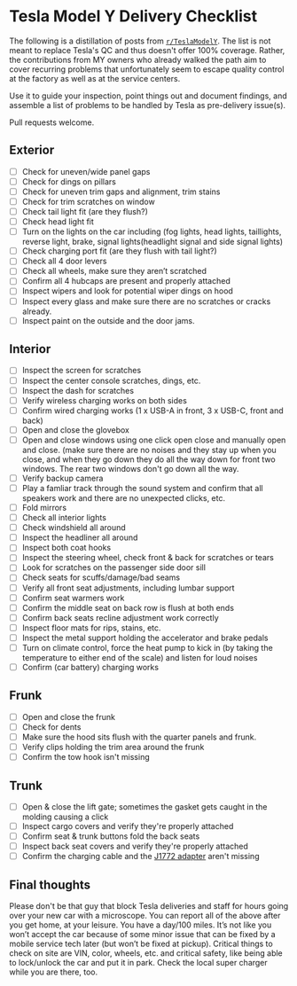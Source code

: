 # Tesla Model Y Delivery Checklist

The following is a distillation of posts from [`r/TeslaModelY`](https://www.reddit.com/r/TeslaModelY/). The list
is not meant to replace Tesla's QC and thus doesn't offer 100% coverage. Rather, the contributions from MY owners
who already walked the path aim to cover recurring problems that unfortunately seem to escape quality control at
the factory as well as at the service centers.
 
Use it to guide your inspection, point things out and document findings, and assemble a list of problems to be handled
by Tesla as pre-delivery issue(s). 

Pull requests welcome.

## Exterior

- [ ] Check for uneven/wide panel gaps
- [ ] Check for dings on pillars
- [ ] Check for uneven trim gaps and alignment, trim stains
- [ ] Check for trim scratches on window
- [ ] Check tail light fit (are they flush?)
- [ ] Check head light fit
- [ ] Turn on the lights on the car including (fog lights, head lights, taillights,  reverse light, brake, signal lights(headlight signal and side signal lights)
- [ ] Check charging port fit (are they flush with tail light?)
- [ ] Check all 4 door levers
- [ ] Check all wheels, make sure they aren’t scratched
- [ ] Confirm all 4 hubcaps are present and properly attached
- [ ] Inspect wipers and look for potential wiper dings on hood
- [ ] Inspect every glass and make sure there are no scratches or cracks already. 
- [ ] Inspect paint on the outside and the door jams. 

## Interior

- [ ] Inspect the screen for scratches
- [ ] Inspect the center console scratches, dings, etc.
- [ ] Inspect the dash for scratches
- [ ] Verify wireless charging works on both sides
- [ ] Confirm wired charging works (1 x USB-A in front, 3 x USB-C, front and back)
- [ ] Open and close the glovebox
- [ ] Open and close windows using one click open close and manually open and close. (make sure there are no noises and they stay up when you close, and when they go down they do all the way down for front two windows. The rear two windows don't go down all the way.
- [ ] Verify backup camera
- [ ] Play a famliar track through the sound system and confirm that all speakers work and there are no unexpected clicks, etc.
- [ ] Fold mirrors
- [ ] Check all interior lights
- [ ] Check windshield all around
- [ ] Inspect the headliner all around
- [ ] Inspect both coat hooks
- [ ] Inspect the steering wheel, check front & back for scratches or tears
- [ ] Look for scratches on the passenger side door sill
- [ ] Check seats for scuffs/damage/bad seams
- [ ] Verify all front seat adjustments, including lumbar support
- [ ] Confirm seat warmers work 
- [ ] Confirm the middle seat on back row is flush at both ends
- [ ] Confirm back seats recline adjustment work correctly
- [ ] Inspect floor mats for rips, stains, etc.
- [ ] Inspect the metal support holding the accelerator and brake pedals
- [ ] Turn on climate control, force the heat pump to kick in (by taking the temperature to either end of the scale) and listen for loud noises
- [ ] Confirm (car battery) charging works

## Frunk

- [ ] Open and close the frunk
- [ ] Check for dents
- [ ] Make sure the hood sits flush with the quarter panels and frunk. 
- [ ] Verify clips holding the trim area around the frunk
- [ ] Confirm the tow hook isn't missing

## Trunk

- [ ] Open & close the lift gate; sometimes the gasket gets caught in the molding causing a click 
- [ ] Inspect cargo covers and verify they're properly attached
- [ ] Confirm seat & trunk buttons fold the back seats
- [ ] Inspect back seat covers and verify they're properly attached
- [ ] Confirm the charging cable and the [J1772 adapter](https://shop.tesla.com/product/sae-j1772-charging-adapter) aren't missing

## Final thoughts
Please don't be that guy that block Tesla deliveries and staff for hours going over your new car with a microscope. You can report all of the above after you get home, at your leisure. You have a day/100 miles. It’s not like you won’t accept the car because of some minor issue that can be fixed by a mobile service tech later (but won’t be fixed at pickup). Critical things to check on site are VIN, color, wheels, etc. and critical safety, like being able to lock/unlock the car and put it in park. Check the local super charger while you are there, too.


